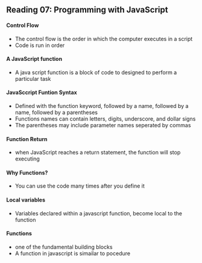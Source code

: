 ## Reading 07: Programming with JavaScript

#### Control Flow
- The control flow is the order in which the computer executes in a script
- Code is run in order 

#### A JavaScript function
- A java script function is a block of code to designed to perform a particular task

#### JavaSccript Funtion Syntax
- Defined with the function keyword, followed by a name, followed by a name, followed by a parentheses 
- Functions names can contain letters, digits, underscore, and dollar signs
- The parentheses may include parameter names seperated by commas

#### Function Return
- when JavaScript reaches a return statement, the function will stop executing

#### Why Functions?
- You can use the code many times after you define it

#### Local variables
- Variables declared within a javascript function, become local to the function

#### Functions
- one of the fundamental building blocks 
- A function in javascript is simailar to pocedure
